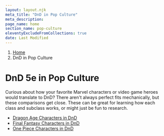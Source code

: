```yaml
---
layout: layout.njk
meta_title: "DnD in Pop Culture"
meta_description: 
page_name: home
section_name: pop-culture
eleventyExcludeFromCollections: true
date: Last Modified
---
```


<div id="breadcrumbs"></div>

1. [Home](/)
2. DnD in Pop Culture

# DnD 5e in Pop Culture

Curious about how your favorite Marvel characters or video game heroes would translate to DnD? There aren't always perfect fits mechanically, but these comparisons get close. These can be great for learning how each class and subclass works, or might just be fun to research.

* [Dragon Age Characters in DnD](/dnd-in-pop-culture/dragon-age-in-dnd/)
* [Final Fantasy Characters in DnD](/dnd-in-pop-culture/final-fantasy/)
* [One Piece Characters in DnD](/dnd-in-pop-culture/one-piece-in-dnd/)